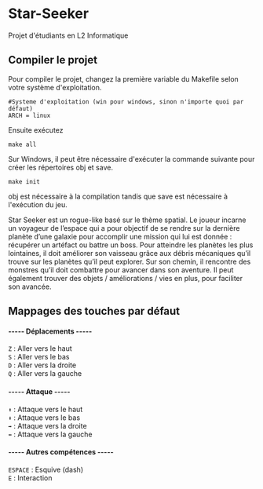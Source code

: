 # Star-Seeker
Projet d'étudiants en L2 Informatique

## Compiler le projet
Pour compiler le projet, changez la première variable du Makefile selon votre système d'exploitation.
```
#Systeme d'exploitation (win pour windows, sinon n'importe quoi par défaut)
ARCH = linux
``` 

Ensuite exécutez 
```
make all
```

Sur Windows, il peut être nécessaire d'exécuter la commande suivante pour créer les répertoires obj et save.
```
make init
```
obj est nécessaire à la compilation tandis que save est nécessaire à l'exécution du jeu.


Star Seeker est un rogue-like basé sur le thème spatial. Le joueur incarne un voyageur de l’espace qui a pour objectif de se rendre sur la dernière planète d’une galaxie pour accomplir une mission qui lui est donnée : récupérer un artéfact ou battre un boss. 
Pour atteindre les planètes les plus lointaines, il doit améliorer son vaisseau grâce aux débris mécaniques qu’il trouve sur les planètes qu’il peut explorer. 
Sur son chemin, il rencontre des monstres qu’il doit combattre pour avancer dans son aventure. Il peut également trouver des objets / améliorations / vies en plus, pour faciliter son avancée.


## Mappages des touches par défaut

#### ----- Déplacements -----
```Z``` : Aller vers le haut<br />
```S``` : Aller vers le bas<br />
```D``` : Aller vers la droite<br />
```Q``` : Aller vers la gauche<br />

#### ----- Attaque -----
```⬆️``` : Attaque vers le haut<br />
```⬇️``` : Attaque vers le bas<br />
```➡️``` : Attaque vers la droite<br />
```⬅️``` : Attaque vers la gauche<br />

#### ----- Autres compétences -----
```ESPACE``` : Esquive (dash)<br />
```E``` : Interaction<br />
